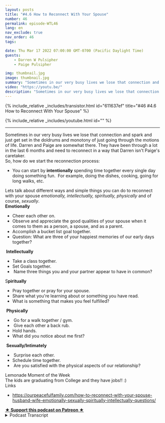 ```yaml
---
layout: posts
title: "#4.6 How to Reconnect With Your Spouse"
number: 46
permalink: episode-WTL46
lang: en
nav_exclude: true
nav_order: 46
tags:

date: Thu Mar 17 2022 07:00:00 GMT-0700 (Pacific Daylight Time)
guests:
    - Darren W Pulsipher
    - Paige Pulsipher

img: thumbnail.jpg
image: thumbnail.jpg
summary: "Sometimes in our very busy lives we lose that connection and spark and just get set in the doldrums and monotony of just going through the motions of life. Darren and Paige are somewhat there. They have been through a lot in the last 6 months and need to reconnect in a way that Darren isn't Paige's caretaker."
video: "https://youtu.be/"
description: "Sometimes in our very busy lives we lose that connection and spark and just get set in the doldrums and monotony of just going through the motions of life. Darren and Paige are somewhat there. They have been through a lot in the last 6 months and need to reconnect in a way that Darren isn't Paige's caretaker."
---
```


<div>
{% include_relative _includes/transistor.html id="611637ef" title="#46 #4.6 How to Reconnect With Your Spouse" %}

{% include_relative _includes/youtube.html id="" %}
</div>

---

<html><head></head><body><div>Sometimes in our very busy lives we lose that connection and spark and just get set in the doldrums and monotony of just going through the motions of life. Darren and Paige are somewhat there. They have been through a lot in the last 6 months and need to reconnect in a way that Darren isn't Paige's caretaker.</div><div>So, how do we start the reconnection process:</div><ul><li>You can start by <strong>intentionally</strong> spending time together every single day doing something fun.&nbsp; For example, doing the dishes, cooking, going for long walks, etc.</li></ul><div>Lets talk about different ways and simple things you can do to reconnect with your spouse <em>emotionally, intellectually, spiritually, physically</em> and of course, <em>sexually</em>.</div><div><strong>Emotionally&nbsp;</strong></div><ul><li>Cheer each other on.</li><li>Observe and appreciate the good qualities of your spouse when it comes to them as a person, a spouse, and as a parent.</li><li>Accomplish a bucket list goal together.</li><li>Question: What are three of your happiest memories of our early days together?</li></ul><div><strong>&nbsp;Intellectually</strong></div><ul><li>Take a class together.</li><li>Set Goals together.</li><li>&nbsp;Name three things you and your partner appear to have in common?</li></ul><div>S<strong>piritually</strong></div><ul><li>Pray together or pray for your spouse.</li><li>Share what you're learning about or something you have read.</li><li>What is something that makes you feel fulfilled?</li></ul><div>&nbsp;<strong>Physically</strong></div><ul><li>&nbsp;Go for a walk together / gym.</li><li>&nbsp;Give each other a back rub.</li><li>Hold hands.</li><li>What did you notice about me first?</li></ul><div>&nbsp;<strong>Sexually/Intimately</strong></div><ul><li>&nbsp;Surprise each other.</li><li>Schedule time together.</li><li>&nbsp;Are you satisfied with the physical aspects of our relationship?</li></ul><div>Lemonade Moment of the Week</div><div>The kids are graduating from College and they have jobs!! :)&nbsp;</div><div>Links</div><ul><li><a href="https://ourpeacefulfamily.com/how-to-reconnect-with-your-spouse-husband-wife-emotionally-sexually-spiritually-intellectually-questions/">https://ourpeacefulfamily.com/how-to-reconnect-with-your-spouse-husband-wife-emotionally-sexually-spiritually-intellectually-questions/</a></li></ul>
<strong>
  <a href="https://www.patreon.com/wheresthelemonade" target="_donate" rel="payment" title="★ Support this podcast on Patreon ★">★ Support this podcast on Patreon ★</a>
</strong></body></html>

<details>
<summary> Podcast Transcript </summary>

<p></p>

</details>
